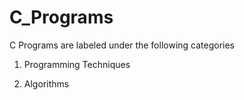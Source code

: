 C_Programs
==========

C Programs are labeled under the following categories

1. Programming Techniques

2. Algorithms
